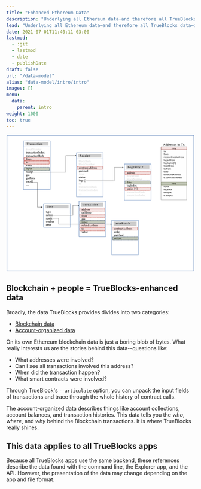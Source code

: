 ```yaml
---
title: "Enhanced Ethereum Data"
description: "Underlying all Ethereum data─and therefore all TrueBlocks data─is a set of inter-related data models."
lead: "Underlying all Ethereum data─and therefore all TrueBlocks data─is a set of inter-related data models."
date: 2021-07-01T11:40:11-03:00
lastmod:
  - :git
  - lastmod
  - date
  - publishDate
draft: false
url: "/data-model"
alias: "data-model/intro/intro"
images: []
menu: 
  data:
    parent: intro
weight: 1000
toc: true
---
```


<img src="/data-model/data-model-600.png" alt="TrueBlocks is full of data that interrelates." width="600"/>

## Blockchain + people = TrueBlocks-enhanced data

Broadly, the data TrueBlocks provides divides into two categories:

* [Blockchain data](../blockchain-data/)
* [Account-organized data](../accounts)

On its own Ethereum blockchain data is just a boring blob of bytes.
What really interests us are the stories behind this data--questions like:
* What addresses were involved?
* Can I see all transactions involved this address?
* When did the transaction happen?
* What smart contracts were involved?

Through TrueBlock's `--articulate` option, you can unpack the input fields
of transactions and trace through the whole history of contract calls.

The account-organized data describes things like account collections, account
balances, and transaction histories. This data tells you the _who_, _where_, and
_why_ behind the Blockchain transactions. It is where TrueBlocks really shines.

## This data applies to all TrueBlocks apps

Because all TrueBlocks apps use the same backend, these references describe
the data found with the command line, the Explorer app, and the API. However,
the presentation of the data may change depending on the app and file format.

